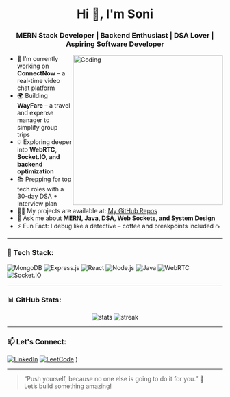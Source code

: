 <h1 align="center">Hi 👋, I'm Soni</h1>
<h3 align="center">MERN Stack Developer | Backend Enthusiast | DSA Lover | Aspiring Software Developer</h3>

<img align="right" alt="Coding" width="350" src="https://media.giphy.com/media/qgQUggAC3Pfv687qPC/giphy.gif" />

- 🔭 I’m currently working on **ConnectNow** – a real-time video chat platform  
- 🌍 Building **WayFare** – a travel and expense manager to simplify group trips  
- 💡 Exploring deeper into **WebRTC, Socket.IO, and backend optimization**  
- 📚 Prepping for top tech roles with a 30-day DSA + Interview plan  
- 👨‍💻 My projects are available at: [My GitHub Repos](https://github.com/yourusername?tab=repositories)  
- 💬 Ask me about **MERN, Java, DSA, Web Sockets, and System Design**  
- ⚡ Fun Fact: I debug like a detective – coffee and breakpoints included ☕

---

### 🚀 Tech Stack:
![MongoDB](https://img.shields.io/badge/MongoDB-4EA94B?style=for-the-badge&logo=mongodb&logoColor=white)
![Express.js](https://img.shields.io/badge/Express.js-000000?style=for-the-badge&logo=express&logoColor=white)
![React](https://img.shields.io/badge/React-20232A?style=for-the-badge&logo=react&logoColor=61DAFB)
![Node.js](https://img.shields.io/badge/Node.js-339933?style=for-the-badge&logo=nodedotjs&logoColor=white)
![Java](https://img.shields.io/badge/Java-ED8B00?style=for-the-badge&logo=java&logoColor=white)
![WebRTC](https://img.shields.io/badge/WebRTC-333333?style=for-the-badge&logo=webrtc&logoColor=white)
![Socket.IO](https://img.shields.io/badge/Socket.io-010101?style=for-the-badge&logo=socket.io&logoColor=white)

---

### 📊 GitHub Stats:
<p align="center">
  <img src="https://github-readme-stats.vercel.app/api?username=Soni&show_icons=true&theme=tokyonight" alt="stats" />
  <img src="https://github-readme-streak-stats.herokuapp.com/?user=Soni&theme=tokyonight" alt="streak" />
</p>

---

### 📫 Let's Connect:
[![LinkedIn](https://img.shields.io/badge/LinkedIn-blue?style=for-the-badge&logo=linkedin&logoColor=white)](https://www.linkedin.com/in/m-soni-a25236267/)
[![LeetCode](https://img.shields.io/badge/Leetcode-000?style=for-the-badge&logo=vercel&logoColor=white)](https://leetcode.com/u/msoni23894/)
)

---

> “Push yourself, because no one else is going to do it for you.” 💪  
> Let’s build something amazing!

